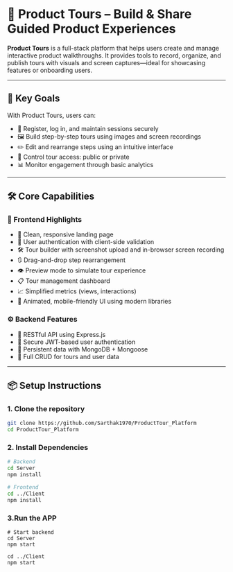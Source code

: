 # 🧭 Product Tours – Build & Share Guided Product Experiences

**Product Tours** is a full-stack platform that helps users create and manage interactive product walkthroughs. It provides tools to record, organize, and publish tours with visuals and screen captures—ideal for showcasing features or onboarding users.

---

## 🎯 Key Goals

With Product Tours, users can:

- 🔐 Register, log in, and maintain sessions securely  
- 🖼️ Build step-by-step tours using images and screen recordings  
- ✏️ Edit and rearrange steps using an intuitive interface  
- 🔗 Control tour access: public or private  
- 📊 Monitor engagement through basic analytics

---

## 🛠️ Core Capabilities

### 🧩 Frontend Highlights

- 🌟 Clean, responsive landing page  
- 🔐 User authentication with client-side validation  
- 🛠️ Tour builder with screenshot upload and in-browser screen recording  
- 🔃 Drag-and-drop step rearrangement  
- 👁️ Preview mode to simulate tour experience  
- 📋 Tour management dashboard  
- 📈 Simplified metrics (views, interactions)  
- 🎨 Animated, mobile-friendly UI using modern libraries

### ⚙️ Backend Features

- 🧭 RESTful API using Express.js  
- 🔑 Secure JWT-based user authentication  
- 💾 Persistent data with MongoDB + Mongoose  
- 🔄 Full CRUD for tours and user data  

---

## 📦 Setup Instructions

### 1. Clone the repository
```bash
git clone https://github.com/Sarthak1970/ProductTour_Platform
cd ProductTour_Platform
```
### 2. Install Dependencies
```bash
# Backend
cd Server
npm install

# Frontend
cd ../Client
npm install
```

### 3.Run the APP
```
# Start backend
cd Server
npm start

cd ../Client
npm start
```
